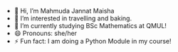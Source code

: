 - 👋 Hi, I’m Mahmuda Jannat Maisha
- 👀 I’m interested in travelling and baking.
- 🌱 I’m currently studying BSc Mathematics at QMUL!
- 😄 Pronouns: she/her
- ⚡ Fun fact: I am doing a Python Module in my course!

<!---
MahmudaJMaisha/MahmudaJMaisha is a ✨ special ✨ repository because its `README.md` (this file) appears on your GitHub profile.
You can click the Preview link to take a look at your changes.
--->
